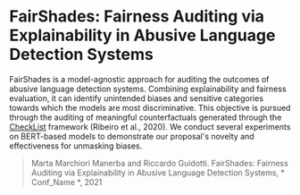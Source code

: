 # FairShades: Fairness Auditing via Explainability in Abusive Language Detection Systems

FairShades is a model-agnostic approach for auditing the outcomes of abusive language detection systems. 
Combining explainability and fairness evaluation, it can identify unintended biases and sensitive categories towards which the models are most discriminative. 
This objective is pursued through the auditing of meaningful counterfactuals generated through the [CheckList](https://github.com/marcotcr/checklist) framework (Ribeiro et al., 2020).
We conduct several experiments on BERT-based models to demonstrate our proposal's novelty and effectiveness for unmasking biases.

> Marta Marchiori Manerba and Riccardo Guidotti. FairShades: Fairness Auditing via Explainability in Abusive Language Detection Systems, * Conf_Name *, 2021
